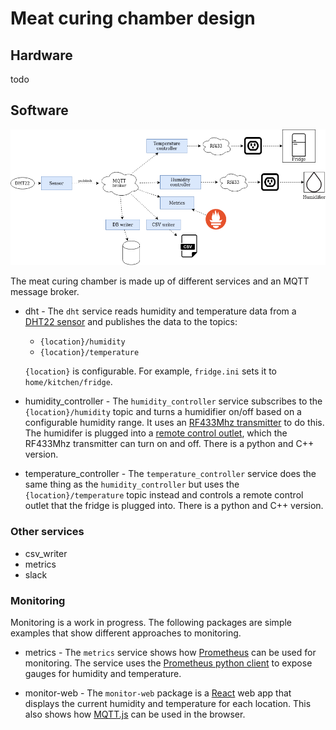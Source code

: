# Meat curing chamber design

## Hardware

todo

## Software

![alt text](./architecture.png "Architecture")

The meat curing chamber is made up of different services and an MQTT message broker.

* dht - The `dht` service reads humidity and temperature data from a [DHT22 sensor](https://www.adafruit.com/product/385) and publishes the data to the topics:
    * `{location}/humidity`
    * `{location}/temperature`

  `{location}` is configurable. For example, `fridge.ini` sets it to `home/kitchen/fridge`.

* humidity_controller - The `humidity_controller` service subscribes to the `{location}/humidity` topic and turns a humidifier on/off based on a configurable humidity range. It uses an [RF433Mhz transmitter](https://www.electrodragon.com/product/433m-rf-wireless-transmitter-module/) to do this.  The humidifer is plugged into a [remote control outlet](https://www.etekcity.com/product/100068), which the RF433Mhz transmitter can turn on and off. There is a python and C++ version.

* temperature_controller - The `temperature_controller` service does the same thing as the `humidity_controller` but uses the `{location}/temperature` topic instead and controls a remote control outlet that the fridge is plugged into. There is a python and C++ version.

### Other services

* csv_writer
* metrics
* slack

### Monitoring

Monitoring is a work in progress. The following packages are simple examples that show different approaches to monitoring.

* metrics - The `metrics` service shows how [Prometheus](https://prometheus.io/) can be used for monitoring. The service uses the [Prometheus python client](https://github.com/prometheus/client_python) to expose gauges for humidity and temperature.

* monitor-web - The `monitor-web` package is a [React](https://reactjs.org/) web app that displays the current humidity and temperature for each location. This also shows how [MQTT.js](https://github.com/mqttjs/MQTT.js) can be used in the browser.
